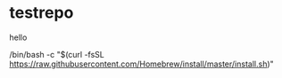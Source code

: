# testrepo

hello

/bin/bash -c "$(curl -fsSL https://raw.githubusercontent.com/Homebrew/install/master/install.sh)"
